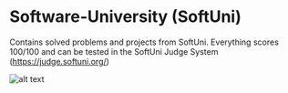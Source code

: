 # Software-University (SoftUni)
Contains solved problems and projects from SoftUni.
Everything scores 100/100 and can be tested in the SoftUni Judge System (https://judge.softuni.org/)

![alt text](https://codeweek-s3.s3.amazonaws.com/event_picture/SoftUni-Logo-Flat.png)
